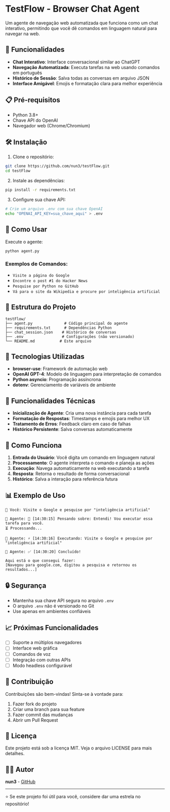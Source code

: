 # TestFlow - Browser Chat Agent

Um agente de navegação web automatizada que funciona como um chat interativo, permitindo que você dê comandos em linguagem natural para navegar na web.

## 🚀 Funcionalidades

- **Chat Interativo**: Interface conversacional similar ao ChatGPT
- **Navegação Automatizada**: Executa tarefas na web usando comandos em português
- **Histórico de Sessão**: Salva todas as conversas em arquivo JSON
- **Interface Amigável**: Emojis e formatação clara para melhor experiência

## 📋 Pré-requisitos

- Python 3.8+
- Chave API do OpenAI
- Navegador web (Chrome/Chromium)

## 🛠️ Instalação

1. Clone o repositório:
```bash
git clone https://github.com/nun3/testFlow.git
cd testFlow
```

2. Instale as dependências:
```bash
pip install -r requirements.txt
```

3. Configure sua chave API:
```bash
# Crie um arquivo .env com sua chave OpenAI
echo "OPENAI_API_KEY=sua_chave_aqui" > .env
```

## 🎯 Como Usar

Execute o agente:
```bash
python agent.py
```

### Exemplos de Comandos:

- `Visite a página do Google`
- `Encontre o post #1 do Hacker News`
- `Pesquise por Python no GitHub`
- `Vá para o site da Wikipedia e procure por inteligência artificial`

## 📁 Estrutura do Projeto

```
testFlow/
├── agent.py              # Código principal do agente
├── requirements.txt      # Dependências Python
├── chat_session.json    # Histórico de conversas
├── .env                 # Configurações (não versionado)
└── README.md           # Este arquivo
```

## 🔧 Tecnologias Utilizadas

- **browser-use**: Framework de automação web
- **OpenAI GPT-4**: Modelo de linguagem para interpretação de comandos
- **Python asyncio**: Programação assíncrona
- **dotenv**: Gerenciamento de variáveis de ambiente

## 📝 Funcionalidades Técnicas

- **Inicialização de Agente**: Cria uma nova instância para cada tarefa
- **Formatação de Respostas**: Timestamps e emojis para melhor UX
- **Tratamento de Erros**: Feedback claro em caso de falhas
- **Histórico Persistente**: Salva conversas automaticamente

## 🤖 Como Funciona

1. **Entrada do Usuário**: Você digita um comando em linguagem natural
2. **Processamento**: O agente interpreta o comando e planeja as ações
3. **Execução**: Navega automaticamente na web executando a tarefa
4. **Resposta**: Retorna o resultado de forma conversacional
5. **Histórico**: Salva a interação para referência futura

## 📊 Exemplo de Uso

```
👤 Você: Visite o Google e pesquise por "inteligência artificial"

🤖 Agente: 🤔 [14:30:15] Pensando sobre: Entendi! Vou executar essa tarefa para você.
⏳ Processando...

🤖 Agente: ⚡ [14:30:16] Executando: Visite o Google e pesquise por "inteligência artificial"

🤖 Agente: ✅ [14:30:20] Concluído!

Aqui está o que consegui fazer:
[Navegou para google.com, digitou a pesquisa e retornou os resultados...]
```

## 🔒 Segurança

- Mantenha sua chave API segura no arquivo `.env`
- O arquivo `.env` não é versionado no Git
- Use apenas em ambientes confiáveis

## 📈 Próximas Funcionalidades

- [ ] Suporte a múltiplos navegadores
- [ ] Interface web gráfica
- [ ] Comandos de voz
- [ ] Integração com outras APIs
- [ ] Modo headless configurável

## 🤝 Contribuição

Contribuições são bem-vindas! Sinta-se à vontade para:

1. Fazer fork do projeto
2. Criar uma branch para sua feature
3. Fazer commit das mudanças
4. Abrir um Pull Request

## 📄 Licença

Este projeto está sob a licença MIT. Veja o arquivo LICENSE para mais detalhes.

## 👨‍💻 Autor

**nun3** - [GitHub](https://github.com/nun3)

---

⭐ Se este projeto foi útil para você, considere dar uma estrela no repositório!
